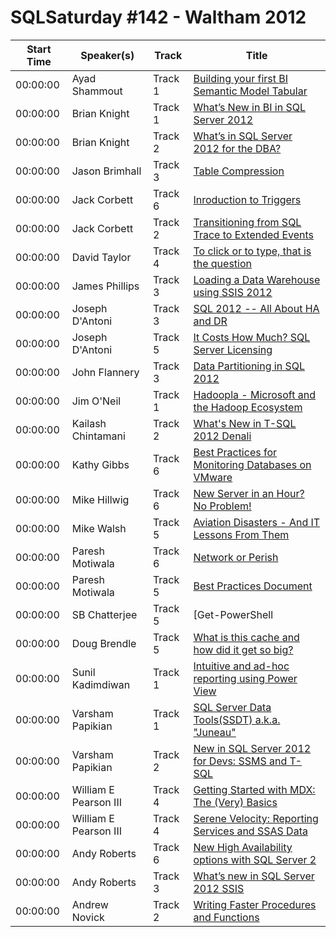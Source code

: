 # SQLSaturday #142 - Waltham 2012
Start Time|Speaker(s)|Track|Title
---|---|---|---
00:00:00|Ayad Shammout|Track 1|[Building your first BI Semantic Model Tabular](10077.md)
00:00:00|Brian Knight|Track 1|[What’s New in BI in SQL Server 2012](10511.md)
00:00:00|Brian Knight|Track 2|[What’s in SQL Server 2012 for the DBA?](10514.md)
00:00:00|Jason Brimhall|Track 3|[Table Compression](10792.md)
00:00:00|Jack Corbett|Track 6|[Inroduction to Triggers](11839.md)
00:00:00|Jack Corbett|Track 2|[Transitioning from SQL Trace to Extended Events](11840.md)
00:00:00|David Taylor|Track 4|[To click or to type, that is the question ](13602.md)
00:00:00|James Phillips|Track 3|[Loading a Data Warehouse using SSIS 2012](15563.md)
00:00:00|Joseph D'Antoni|Track 3|[SQL 2012 -- All About HA and DR](16185.md)
00:00:00|Joseph D'Antoni|Track 5|[It Costs How Much? SQL Server Licensing](16186.md)
00:00:00|John Flannery|Track 3|[Data Partitioning in SQL 2012](16728.md)
00:00:00|Jim O'Neil|Track 1|[Hadoopla - Microsoft and the Hadoop Ecosystem](16823.md)
00:00:00|Kailash Chintamani|Track 2|[What's New in T-SQL 2012 Denali](17837.md)
00:00:00|Kathy  Gibbs|Track 6|[Best Practices for Monitoring Databases on VMware](17974.md)
00:00:00|Mike Hillwig|Track 6|[New Server in an Hour? No Problem!](20549.md)
00:00:00|Mike Walsh|Track 5|[Aviation Disasters - And IT Lessons From Them](20630.md)
00:00:00|Paresh Motiwala|Track 6|[Network or Perish](21667.md)
00:00:00|Paresh Motiwala|Track 5|[Best Practices Document](21668.md)
00:00:00|SB Chatterjee|Track 5|[Get-PowerShell | Get-SQLServer](24011.md)
00:00:00|Doug Brendle|Track 5|[What is this cache and how did it get so big?](24029.md)
00:00:00|Sunil Kadimdiwan|Track 1|[Intuitive and ad-hoc reporting using Power View](25878.md)
00:00:00|Varsham Papikian|Track 1|[SQL Server Data Tools(SSDT) a.k.a. "Juneau"](27547.md)
00:00:00|Varsham Papikian|Track 2|[New in SQL Server 2012 for Devs: SSMS and T-SQL](27548.md)
00:00:00|William E Pearson III|Track 4|[Getting Started with MDX: The (Very) Basics](27959.md)
00:00:00|William E Pearson III|Track 4|[Serene Velocity: Reporting Services and SSAS Data](27966.md)
00:00:00|Andy Roberts|Track 6|[New High Availability options with SQL Server 2](34589.md)
00:00:00|Andy Roberts|Track 3|[What’s new in SQL Server 2012 SSIS](34592.md)
00:00:00|Andrew Novick|Track 2|[Writing Faster Procedures and Functions](9673.md)

